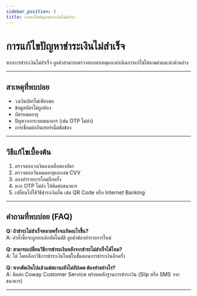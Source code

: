 ```yaml
---
sidebar_position: 5
title: การแก้ไขปัญหาชำระเงินไม่สำเร็จ
---
```


# การแก้ไขปัญหาชำระเงินไม่สำเร็จ

หากการชำระเงินไม่สำเร็จ ลูกค้าสามารถตรวจสอบสาเหตุและดำเนินการแก้ไขได้ตามคำแนะนำด้านล่าง

***

## สาเหตุที่พบบ่อย

* วงเงินบัตรไม่เพียงพอ
* ข้อมูลบัตรไม่ถูกต้อง
* บัตรหมดอายุ
* ปัญหาจากระบบธนาคาร (เช่น OTP ไม่ส่ง)
* การเชื่อมต่ออินเทอร์เน็ตขัดข้อง

***

## วิธีแก้ไขเบื้องต้น

1. ตรวจสอบวงเงินคงเหลือของบัตร
2. ตรวจสอบวันหมดอายุและเลข CVV
3. ลองทำรายการใหม่อีกครั้ง
4. หาก OTP ไม่ส่ง ให้ติดต่อธนาคาร
5. เปลี่ยนไปใช้วิธีชำระเงินอื่น เช่น QR Code หรือ Internet Banking

***

## คำถามที่พบบ่อย (FAQ)

**Q: ถ้าชำระไม่สำเร็จหลายครั้งจะเกิดอะไรขึ้น?**\
A: คำสั่งซื้อจะถูกยกเลิกอัตโนมัติ ลูกค้าต้องทำรายการใหม่

**Q: สามารถเปลี่ยนวิธีการชำระเงินหลังจากชำระไม่สำเร็จได้ไหม?**\
A: ได้ โดยเลือกวิธีการชำระเงินใหม่ในขั้นตอนการชำระเงินอีกครั้ง

**Q: หากตัดเงินไปแล้วแต่สถานะยังไม่อัปเดต ต้องทำอย่างไร?**\
A: ติดต่อ Coway Customer Service พร้อมหลักฐานการชำระเงิน (Slip หรือ SMS จากธนาคาร)

***
